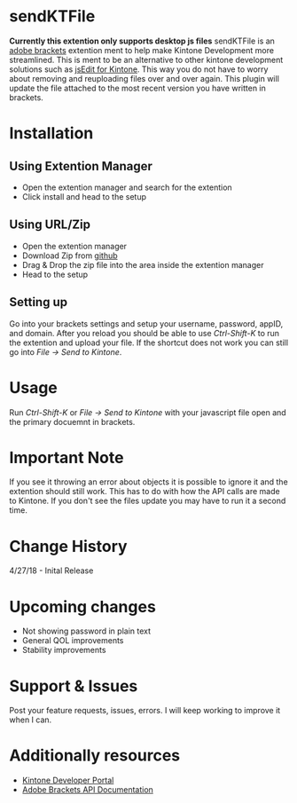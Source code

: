 # sendKTFile
**Currently this extention only supports desktop js files**
sendKTFile is an [adobe brackets](http://brackets.io/) extention ment to help make Kintone Development more streamlined. This is ment to be an alternative to other kintone development solutions such as [jsEdit for Kintone](https://github.com/kintone/plugin-sdk/tree/master/examples/js-edit). This way you do not have to worry about removing and reuploading files over and over again. This plugin will update the file attached to the most recent version you have written in brackets.

# Installation

## Using Extention Manager
- Open the extention manager and search for the extention
- Click install and head to the setup

## Using URL/Zip
- Open the extention manager
- Download Zip from [github](https://github.com/ATTron/sendKTFile)
- Drag & Drop the zip file into the area inside the extention manager
- Head to the setup

## Setting up
Go into your brackets settings and setup your username, password, appID, and domain. After you reload you should be able to use *Ctrl-Shift-K* to run the extention and upload your file. If the shortcut does not work you can still go into *File -> Send to Kintone*.

# Usage
Run *Ctrl-Shift-K* or *File -> Send to Kintone* with your javascript file open and the primary docuemnt in brackets.

# Important Note
If you see it throwing an error about objects it is possible to ignore it and the extention should still work. This has to do with how the API calls are made to Kintone. If you don't see the files update you may have to run it a second time.

# Change History
4/27/18 - Inital Release

# Upcoming changes
- Not showing password in plain text
- General QOL improvements
- Stability improvements

# Support & Issues
Post your feature requests, issues, errors. I will keep working to improve it when I can.

# Additionally resources
- [Kintone Developer Portal](https://developer.kintone.io)
- [Adobe Brackets API Documentation](http://brackets.io/docs/current/)
